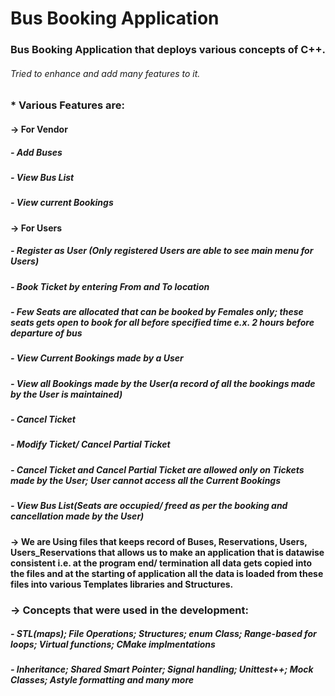 # Bus Booking Application

### Bus Booking Application that deploys various concepts of C++.
###### Tried to enhance and add many features to it.

### * Various Features are:
#### -> For Vendor
#####   - Add Buses
#####   - View Bus List
#####   - View current Bookings
####  -> For Users
#####   - Register as User (Only registered Users are able to see main menu for Users)
#####   - Book Ticket by entering From and To location
#####   - Few Seats are allocated that can be booked by Females only; these seats gets open to book for all before specified time e.x. 2 hours before departure of bus
#####   - View Current Bookings made by a User
#####   - View all Bookings made by the User(a record of all the bookings made by the User is maintained)
#####   - Cancel Ticket
#####   - Modify Ticket/ Cancel Partial Ticket
#####   - Cancel Ticket and Cancel Partial Ticket are allowed only on Tickets made by the User; User cannot access all the Current Bookings
#####   - View Bus List(Seats are occupied/ freed as per the booking and cancellation made by the User)
    
####  -> We are Using files that keeps record of Buses, Reservations, Users, Users_Reservations that allows us to make an application that is datawise consistent i.e. at the program end/ termination all data gets copied into the files and at the starting of application all the data is loaded from these files into various Templates libraries and Structures.

###  -> Concepts that were used in the development:
#####   - STL(maps); File Operations; Structures; enum Class; Range-based for loops;  Virtual functions; CMake implmentations
#####   - Inheritance; Shared Smart Pointer; Signal handling; Unittest++; Mock Classes; Astyle formatting and many more
